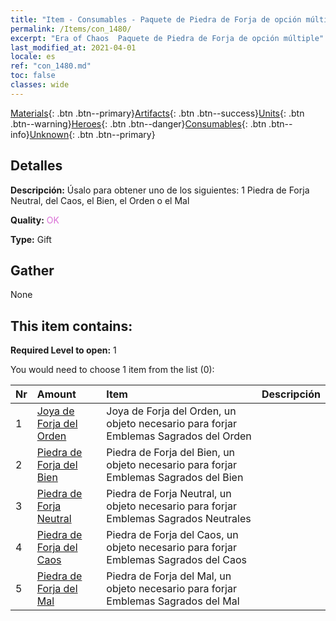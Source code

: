 ```yaml
---
title: "Item - Consumables - Paquete de Piedra de Forja de opción múltiple"
permalink: /Items/con_1480/
excerpt: "Era of Chaos  Paquete de Piedra de Forja de opción múltiple"
last_modified_at: 2021-04-01
locale: es
ref: "con_1480.md"
toc: false
classes: wide
---
```

 [Materials](/es/Items/){: .btn .btn--primary}[Artifacts](/es/Items/Artifacts/){: .btn .btn--success}[Units](/es/Items/Units/){: .btn .btn--warning}[Heroes](/es/Items/Heroes/){: .btn .btn--danger}[Consumables](/es/Items/Consumables/){: .btn .btn--info}[Unknown](/es/Items/Unknown/){: .btn .btn--primary}

## Detalles
 **Descripción:** Úsalo para obtener uno de los siguientes: 1 Piedra de Forja Neutral, del Caos, el Bien, el Orden o el Mal

 **Quality:** <span style="color: #DA70D6">OK</span>

 **Type:** Gift

## Gather

  None

## This item contains:

 **Required Level to open:** 1

 You would need to choose 1 item from the list (0):

  | Nr | Amount |     Item    | Descripción |
  |:---|:-------|:------------|:-----------:|
  | 1 | [Joya de Forja del Orden](/es/Items/con_1123/) | Joya de Forja del Orden, un objeto necesario para forjar Emblemas Sagrados del Orden | 
  | 2 | [Piedra de Forja del Bien](/es/Items/con_1124/) | Piedra de Forja del Bien, un objeto necesario para forjar Emblemas Sagrados del Bien | 
  | 3 | [Piedra de Forja Neutral](/es/Items/con_1125/) | Piedra de Forja Neutral, un objeto necesario para forjar Emblemas Sagrados Neutrales | 
  | 4 | [Piedra de Forja del Caos](/es/Items/con_1126/) | Piedra de Forja del Caos, un objeto necesario para forjar Emblemas Sagrados del Caos | 
  | 5 | [Piedra de Forja del Mal](/es/Items/con_1127/) | Piedra de Forja del Mal, un objeto necesario para forjar Emblemas Sagrados del Mal | 
